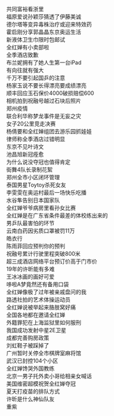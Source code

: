 共同富裕看浙里  
福原爱说孙颖莎猜透了伊藤美诚  
德尔塔等变异毒株治疗或迎来特效药  
霍启刚分享郭晶晶东京奥运生活  
新液体卫生巾限时包邮试  
全红婵有小卖部啦  
全季酒店致歉  
布兰妮拥有了她人生第一台iPad  
有向往就有强大  
千万不要引起国乒的注意  
杨家玉说不要长得漂亮要成绩漂亮  
顺丰回应玉石保价4000破损赔偿600  
相机拍到祝融号越过石块后照片  
郑州疫情  
联合利华称梦龙事件是无妄之灾  
女子20公里竞走决赛  
杨倩要和全红婵组团去游乐园抓娃娃  
律师称全季酒店过错明显  
东京不见叶诗文  
池昌旭新冠痊愈  
为什么说没夺冠也值得肯定  
街舞4队长录制花絮  
郑州全市小区闭环管理  
泰国男星Toytoy杀死女友  
李雯雯在奥运村最后一场快乐吃播  
水谷隼告别日本国家队  
全红婵爷爷病房里看孙女比赛  
全红婵是在广东省条件最差的体校练出来的  
男乒队最害怕的环节  
云南白药因劣质口罩被罚11万  
皓衣行  
陈雨菲回应预判你的预判  
祝融号累计行驶里程突破800米  
超三成酒店网络平台预订价高于门市价  
19年的许昕能有多难  
王冰冰画的画好可爱  
哆啦A梦竟然还有备用口袋  
全红婵像极了过年被亲戚盘问的我  
路透社拍的艺术体操运动员  
全红婵说被举起来胳肢窝好痛  
全国各地都在邀请全红婵  
外籍罪犯在上海监狱里如何服刑  
我国成功发射中星2E卫星  
成都完善购房政策  
刘虹鞋子被踩掉了  
广州暂时关停全市棋牌室麻将馆  
武汉已封控104个小区  
全红婵馋哭外国教练  
北京一男子托外卖小哥给相亲女喊话  
美国维密超模祝贺全红婵夺冠  
夏天打疫苗的排队方式  
许昕是什么神仙队友  
重紫  
